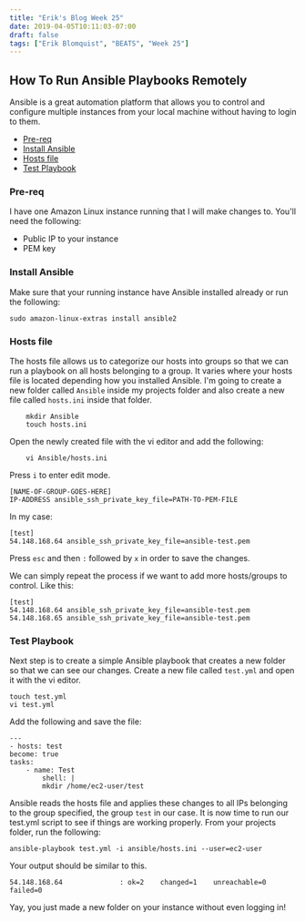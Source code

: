 ```yaml
---
title: "Erik's Blog Week 25"
date: 2019-04-05T10:11:03-07:00
draft: false
tags: ["Erik Blomquist", "BEATS", "Week 25"]
---
```


## How To Run Ansible Playbooks Remotely
Ansible is a great automation platform that allows you to control and configure multiple instances from your local machine without having to login to them. 

- [Pre-req](#pre-req)
- [Install Ansible](#install-ansible)
- [Hosts file](#hosts-file) 
- [Test Playbook](#test-playbook)

### Pre-req
I have one Amazon Linux instance running that I will make changes to. You'll need the following:
- Public IP to your instance
- PEM key 

### Install Ansible
Make sure that your running instance have Ansible installed already or run the following: 

    sudo amazon-linux-extras install ansible2


### Hosts file
The hosts file allows us to categorize our hosts into groups so that we can run a playbook on all hosts belonging to a group. It varies where your hosts file is located depending how you installed Ansible. I'm going to create a new folder called `Ansible` inside my projects folder and also create a new file called `hosts.ini` inside that folder.

        mkdir Ansible
        touch hosts.ini

Open the newly created file with the vi editor and add the following:

        vi Ansible/hosts.ini

Press `i` to enter edit mode.


    [NAME-OF-GROUP-GOES-HERE]
    IP-ADDRESS ansible_ssh_private_key_file=PATH-TO-PEM-FILE


In my case:

    [test]
    54.148.168.64 ansible_ssh_private_key_file=ansible-test.pem

Press `esc` and then `:` followed by `x` in order to save the changes.

We can simply repeat the process if we want to add more hosts/groups to control. Like this:

    [test]
    54.148.168.64 ansible_ssh_private_key_file=ansible-test.pem
    54.148.168.65 ansible_ssh_private_key_file=ansible-test.pem

### Test Playbook
Next step is to create a simple Ansible playbook that creates a new folder so that we can see our changes. Create a new file called `test.yml` and open it with the vi editor.

    touch test.yml 
    vi test.yml

Add the following and save the file: 

    ---
    - hosts: test
    become: true
    tasks:
        - name: Test
            shell: |
            mkdir /home/ec2-user/test
Ansible reads the hosts file and applies these changes to all IPs belonging to the group specified, the group `test` in our case. It is now time to run our test.yml script to see if things are working properly. From your projects folder, run the following:

    ansible-playbook test.yml -i ansible/hosts.ini --user=ec2-user

Your output should be similar to this.


    54.148.168.64              : ok=2    changed=1    unreachable=0    failed=0   

Yay, you just made a new folder on your instance without even logging in!